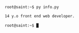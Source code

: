```sh

root@saint:~$ py info.py

14 y.o front end web developer.
             
root@saint:~$ █
```

<!---
sssain/sssain is a ✨ special ✨ repository because its `README.md` (this file) appears on your GitHub profile.
You can click the Preview link to take a look at your changes.
--->
